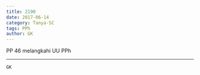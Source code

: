 ```yaml
---
title: 2190
date: 2017-06-14
category: Tanya-SC
tags: PPh
author: GK
---
```


PP 46 melangkahi UU PPh

---



`GK`
